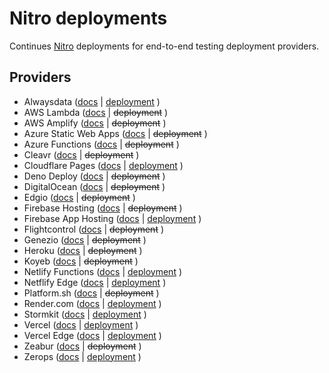 # Nitro deployments

Continues [Nitro](https://nitro.unjs.io/) deployments for end-to-end testing deployment providers.

## Providers

<!-- automd:deployments -->

- Alwaysdata ([docs](https://nitro.unjs.io/deploy/providers/alwaysdata) | [deployment](https://nitro.alwaysdata.net/base/) )
- AWS Lambda ([docs](https://nitro.unjs.io/deploy/providers/aws) | ~~deployment~~ )
- AWS Amplify ([docs](https://nitro.unjs.io/deploy/providers/aws-amplify) | ~~deployment~~ )
- Azure Static Web Apps ([docs](https://nitro.unjs.io/deploy/providers/azure#azure-static-web-apps) | ~~deployment~~ )
- Azure Functions ([docs](https://nitro.unjs.io/deploy/providers/azure#azure-functions) | ~~deployment~~ )
- Cleavr ([docs](https://nitro.unjs.io/deploy/providers/cleavr) | ~~deployment~~ )
- Cloudflare Pages ([docs](https://nitro.unjs.io/deploy/providers/cloudflare) | [deployment](https://nitro-deployment.pages.dev/base/) )
- Deno Deploy ([docs](https://nitro.unjs.io/deploy/providers/deno-deploy) | ~~deployment~~ )
- DigitalOcean ([docs](https://nitro.unjs.io/deploy/providers/digitalocean) | ~~deployment~~ )
- Edgio ([docs](https://nitro.unjs.io/deploy/providers/edgio) | ~~deployment~~ )
- Firebase Hosting ([docs](https://nitro.unjs.io/deploy/providers/firebase) | ~~deployment~~ )
- Firebase App Hosting ([docs](https://nitro.unjs.io/deploy/providers/firebase) | [deployment](https://nitro-app--nitro-949b8.europe-west4.hosted.app/base/) )
- Flightcontrol ([docs](https://nitro.unjs.io/deploy/providers/flightcontrol) | ~~deployment~~ )
- Genezio ([docs](https://nitro.unjs.io/deploy/providers/genezio) | ~~deployment~~ )
- Heroku ([docs](https://nitro.unjs.io/deploy/providers/heroku) | ~~deployment~~ )
- Koyeb ([docs](https://nitro.unjs.io/deploy/providers/koyeb) | ~~deployment~~ )
- Netlify Functions ([docs](https://nitro.unjs.io/deploy/providers/netlify) | [deployment](https://nitro-deployment.netlify.app/base/) )
- Netflify Edge ([docs](https://nitro.unjs.io/deploy/providers/netlify#netlify-edge-functions) | [deployment](https://nitro-deployment-edge.netlify.app/base/) )
- Platform.sh ([docs](https://nitro.unjs.io/deploy/providers/platformsh) | ~~deployment~~ )
- Render.com ([docs](https://nitro.unjs.io/deploy/providers/render) | [deployment](https://nitro-app.onrender.com/base/) )
- Stormkit ([docs](https://nitro.unjs.io/deploy/providers/stormkit) | [deployment](https://nitro.stormkit.dev/base/) )
- Vercel ([docs](https://nitro.unjs.io/deploy/providers/vercel) | [deployment](https://nitro-app.vercel.app/base/) )
- Vercel Edge ([docs](https://nitro.unjs.io/deploy/providers/vercel#vercel-edge-functions) | [deployment](https://nitro-app-edge.vercel.app/base/) )
- Zeabur ([docs](https://nitro.unjs.io/deploy/providers/zeabur) | ~~deployment~~ )
- Zerops ([docs](https://nitro.unjs.io/deploy/providers/zerops) | [deployment](https://app-a46-3000.prg1.zerops.app/base/) )

<!-- /automd -->
